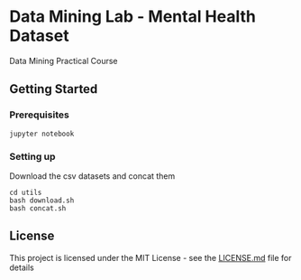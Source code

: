 # Data Mining Lab - Mental Health Dataset

Data Mining Practical Course

## Getting Started


### Prerequisites


```
jupyter notebook
```

### Setting up

Download the csv datasets and concat them

```
cd utils
bash download.sh
bash concat.sh 
```

## License

This project is licensed under the MIT License - see the [LICENSE.md](LICENSE.md) file for details

